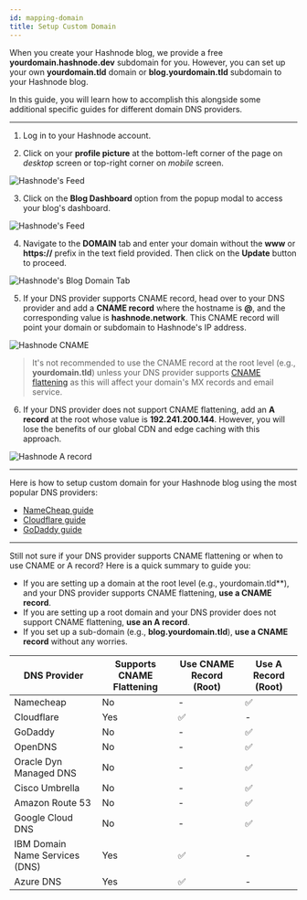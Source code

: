 ```yaml
---
id: mapping-domain
title: Setup Custom Domain
---
```


When you create your Hashnode blog, we provide a free **yourdomain.hashnode.dev** subdomain for you. However, you can set up your own **yourdomain.tld** domain or **blog.yourdomain.tld** subdomain to your Hashnode blog.

In this guide, you will learn how to accomplish this alongside some additional specific guides for different domain DNS providers.

---

1. Log in to your Hashnode account.

2. Click on your **profile picture** at the bottom-left corner of the page on *desktop* screen or top-right corner on *mobile* screen.

![Hashnode's Feed](https://cdn.hashnode.com/res/hashnode/image/upload/v1614932849541/cBNDGKXMj.png?auto=compress)

3. Click on the **Blog Dashboard** option from the popup modal to access your blog's dashboard.

![Hashnode's Feed](https://cdn.hashnode.com/res/hashnode/image/upload/v1614937218081/InvxVHXDy.png?auto=compress)

4. Navigate to the **DOMAIN** tab and enter your domain without the **www** or **https://** prefix in the text field provided. Then click on the **Update** button to proceed.

![Hashnode's Blog Domain Tab](https://cdn.hashnode.com/res/hashnode/image/upload/v1614937377176/0cwddAywO.png?auto=compress)

5. If your DNS provider supports CNAME record, head over to your DNS provider and add a **CNAME record** where the hostname is **@**, and the corresponding value is **hashnode.network**. This CNAME record will point your domain or subdomain to Hashnode's IP address.

![Hashnode CNAME](https://cdn.hashnode.com/res/hashnode/image/upload/v1611129787591/FS5aU9ZC5.png?auto=compress)

> It's not recommended to use the CNAME record at the root level (e.g., **yourdomain.tld**) unless your DNS provider supports [CNAME flattening](https://blog.cloudflare.com/introducing-cname-flattening-rfc-compliant-cnames-at-a-domains-root) as this will affect your domain's MX records and email service.

6. If your DNS provider does not support CNAME flattening, add an **A record** at the root whose value is **192.241.200.144**. However, you will lose the benefits of our global CDN and edge caching with this approach.

![Hashnode A record](https://cdn.hashnode.com/res/hashnode/image/upload/v1611129845211/FqAlp-zMZ.png?auto=compress)

---

Here is how to setup custom domain for your Hashnode blog using the most popular DNS providers:

- [NameCheap guide](mapping-namecheap)
- [Cloudflare guide](mapping-cloudflare)
- [GoDaddy guide](mapping-godaddy)

---

Still not sure if your DNS provider supports CNAME flattening or when to use CNAME or A record? Here is a quick summary to guide you:

- If you are setting up a domain at the root level (e.g., yourdomain.tld**), and your DNS provider supports CNAME flattening, **use a CNAME record**.
- If you are setting up a root domain and your DNS provider does not support CNAME flattening, **use an A record**.
- If you set up a sub-domain (e.g., **blog.yourdomain.tld**), **use a CNAME record** without any worries.

| DNS Provider                   | Supports CNAME Flattening | Use CNAME Record (Root) | Use A Record (Root) |
|--------------------------------|---------------------------|-------------------------|---------------------|
| Namecheap                      | No                        | -                       | ✅                  |
| Cloudflare                      | Yes                       | ✅                      | -                   |
| GoDaddy                        | No                        | -                       | ✅                  |
| OpenDNS                        | No                        | -                       | ✅                  |
| Oracle Dyn Managed DNS         | No                        | -                       | ✅                  |
| Cisco Umbrella                 | No                        | -                       | ✅                  |
| Amazon Route 53                | No                        | -                       | ✅                  |
| Google Cloud DNS               | No                        | -                       | ✅                  |
| IBM Domain Name Services (DNS) | Yes                       | ✅                      | -                   |
| Azure DNS                      | Yes                       | ✅                      | -                   |